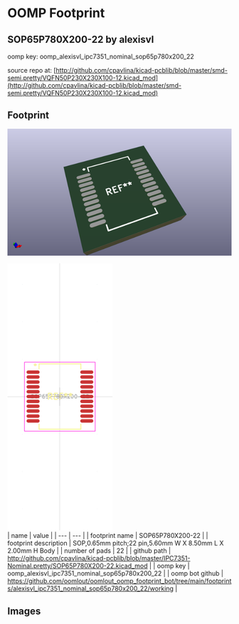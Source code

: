 # OOMP Footprint  
## SOP65P780X200-22  by alexisvl  
  
oomp key: oomp_alexisvl_ipc7351_nominal_sop65p780x200_22  
  
source repo at: [http://github.com/cpavlina/kicad-pcblib/blob/master/smd-semi.pretty/VQFN50P230X230X100-12.kicad_mod](http://github.com/cpavlina/kicad-pcblib/blob/master/smd-semi.pretty/VQFN50P230X230X100-12.kicad_mod)  
## Footprint  
  
[![working_kicad_pcb_3d.png](working_kicad_pcb_3d_600.png)](working_kicad_pcb_3d.png)  
  
[![working.png](working_600.png)](working.png)  
| name | value | 
| --- | --- | 
| footprint name | SOP65P780X200-22 | 
| footprint description | SOP,0.65mm pitch;22 pin,5.60mm W X 8.50mm L X 2.00mm H Body | 
| number of pads | 22 | 
| github path | http://github.com/cpavlina/kicad-pcblib/blob/master/IPC7351-Nominal.pretty/SOP65P780X200-22.kicad_mod | 
| oomp key | oomp_alexisvl_ipc7351_nominal_sop65p780x200_22 | 
| oomp bot github | https://github.com/oomlout/oomlout_oomp_footprint_bot/tree/main/footprints/alexisvl_ipc7351_nominal_sop65p780x200_22/working | 
## Images  

